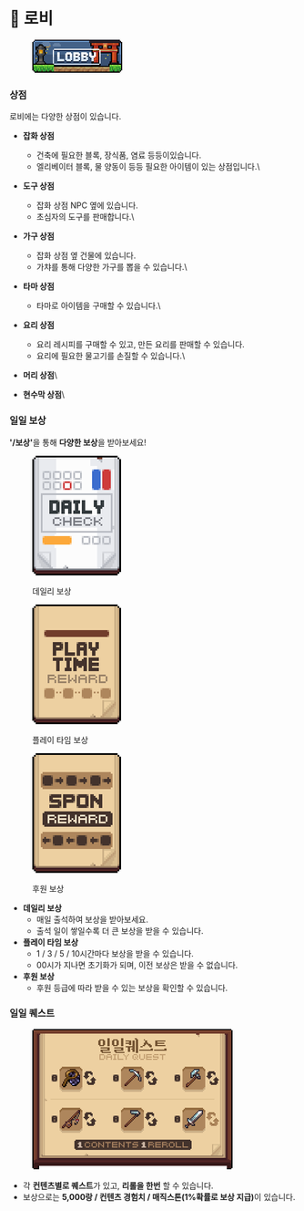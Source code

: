 # 🏯 로비

<div align="left"><figure><img src="../.gitbook/assets/lobby.png" alt=""><figcaption></figcaption></figure></div>

### **상점**

로비에는 다양한 상점이 있습니다.

* **잡화 상점**
  * 건축에 필요한 블록, 장식품, 염료 등등이있습니다.
  * &#x20;엘리베이터 블록, 물 양동이 등등 필요한 아이템이 있는 상점입니다.\

* **도구 상점**
  * 잡화 상점 NPC 옆에 있습니다.
  * 초심자의 도구를 판매합니다.\

* **가구 상점**
  * 잡화 상점 옆 건물에 있습니다.
  * 가챠를 통해 다양한 가구를 뽑을 수 있습니다.\

* **타마 상점**
  * 타마로 아이템을 구매할 수 있습니다.\

*
  **요리 상점**
  * 요리 레시피를 구매할 수 있고, 만든 요리를 판매할 수 있습니다.
  * 요리에 필요한 물고기를 손질할 수 있습니다.\

*
  **머리 상점**\

*
  **현수막 상점**\


### **일일 보상**

**'/보상'**&#xC744; 통해 **다양한 보상**을 받아보세요!

<div align="left"><figure><img src="../.gitbook/assets/daily.png" alt="" width="156"><figcaption><p>데일리 보상</p></figcaption></figure> <figure><img src="../.gitbook/assets/playtime.png" alt="" width="156"><figcaption><p>플레이 타임 보상</p></figcaption></figure> <figure><img src="../.gitbook/assets/spon.png" alt="" width="156"><figcaption><p>후원 보상</p></figcaption></figure></div>



* **데일리 보상**
  * 매일 출석하여 보상을 받아보세요.
  * 출석 일이 쌓일수록 더 큰 보상을 받을 수 있습니다.
* **플레이 타임 보상**
  * 1 / 3 / 5 / 10시간마다 보상을 받을 수 있습니다.
  * 00시가 지나면 초기화가 되며, 이전 보상은 받을 수 없습니다.
* **후원 보상**
  * 후원 등급에 따라 받을 수 있는 보상을 확인할 수 있습니다.



### **일일 퀘스트**

<div align="left"><figure><img src="../.gitbook/assets/제목 없음-4.png" alt=""><figcaption></figcaption></figure></div>

* 각 **컨텐츠별로 퀘스트**가 있고, **리롤을 한번** 할 수 있습니다.
* 보상으로는 **5,000랑 / 컨텐츠 경험치 / 매직스톤(1%확률로 보상 지급)**&#xC774; 있습니다.





